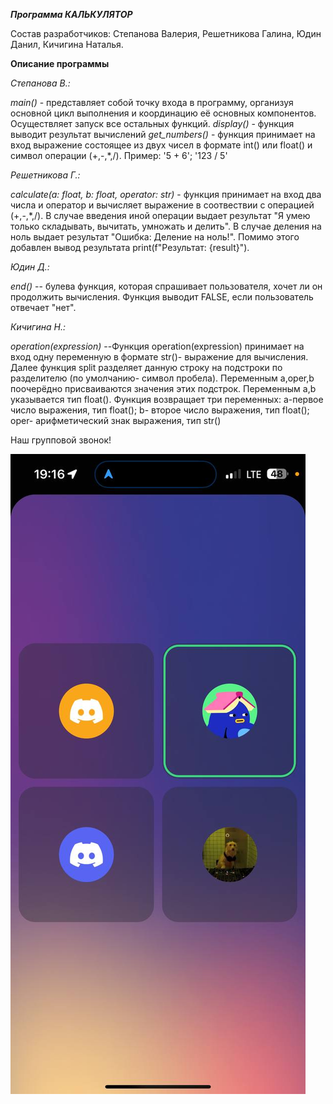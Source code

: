 ***Программа КАЛЬКУЛЯТОР***

Состав разработчиков: Степанова Валерия, Решетникова Галина, Юдин Данил, 
Кичигина Наталья.

**Описание программы**

_Степанова В.:_

*main()* - представляет собой точку входа в программу, организуя основной цикл выполнения и координацию её основных компонентов. Осуществляет запуск все остальных функций.
*display()* - функция выводит результат вычислений
*get_numbers()* - функция принимает на вход выражение 
состоящее из двух чисел в формате int() или float() и символ операции (+,-,*,/). 
Пример: '5 + 6'; '123 / 5'

_Решетникова Г.:_

*calculate(a: float, b: float, operator: str)* - функция принимает на вход два числа и оператор и вычисляет выражение в соотвествии
с операцией (+,-,*,/). В случае введения иной операции выдает результат "Я умею только складывать,
вычитать, умножать и делить". В случае деления на ноль выдает результат "Ошибка: Деление на ноль!".
Помимо этого добавлен вывод результата print(f"Результат: {result}").

_Юдин Д.:_

*end()* -- булева функция, которая спрашивает пользователя, хочет ли он 
продолжить вычисления. Функция выводит FALSE, если пользователь отвечает 
"нет". 

_Кичигина Н.:_

*operation(expression)* --Функция operation(expression) принимает на вход одну 
переменную в формате str()- выражение для вычисления.
Далее функция split разделяет  данную строку на подстроки по разделителю
(по умолчанию- символ пробела). 
Переменным a,oper,b поочерёдно присваиваются значения этих подстрок. 
Переменным a,b указывается тип float().
 Функция возвращает три переменных: a-первое число выражения, тип  float();
 b- второе число выражения, тип float(); 
oper- арифметический знак выражения,
 тип  str()
 
Наш групповой звонок!

![alt text](call.jpg)


